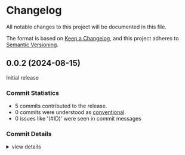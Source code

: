 # Changelog

All notable changes to this project will be documented in this file.

The format is based on [Keep a Changelog](https://keepachangelog.com/en/1.0.0/),
and this project adheres to [Semantic Versioning](https://semver.org/spec/v2.0.0.html).

## 0.0.2 (2024-08-15)

Initial release

### Commit Statistics

<csr-read-only-do-not-edit/>

 - 5 commits contributed to the release.
 - 0 commits were understood as [conventional](https://www.conventionalcommits.org).
 - 0 issues like '(#ID)' were seen in commit messages

### Commit Details

<csr-read-only-do-not-edit/>

<details><summary>view details</summary>

 * **Uncategorized**
    - Changelog ([`f70118e`](https://github.com/mpwoz/kratka/commit/f70118ec1ec93af9d40a591f08111f0ac6422833))
    - Readme ([`74860c3`](https://github.com/mpwoz/kratka/commit/74860c30f73e818350cc5d9cf69d519d5c4dd112))
    - License ([`2c49b33`](https://github.com/mpwoz/kratka/commit/2c49b3382190e8005296648f838190086488e861))
    - Prep for publish ([`34fb792`](https://github.com/mpwoz/kratka/commit/34fb79224eb2f2f441d9c96235fb4dc6b21b1d5a))
    - Init ([`adc80f0`](https://github.com/mpwoz/kratka/commit/adc80f03eadbd20a85a603812282aafff982322f))
</details>

